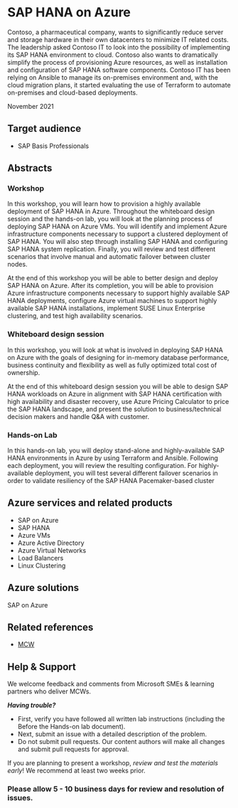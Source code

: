 # SAP HANA on Azure

Contoso, a pharmaceutical company, wants to significantly reduce server and storage hardware in their own datacenters to minimize IT related costs. The leadership asked Contoso IT to look into the possibility of implementing its SAP HANA environment to cloud. Contoso also wants to dramatically simplify the process of provisioning Azure resources, as well as installation and configuration of SAP HANA software components. Contoso IT has been relying on Ansible to manage its on-premises environment and, with the cloud migration plans, it started evaluating the use of Terraform to automate on-premises and cloud-based deployments.

November 2021

## Target audience

- SAP Basis Professionals

## Abstracts

### Workshop

In this workshop, you will learn how to provision a highly available deployment of SAP HANA in Azure. Throughout the whiteboard design session and the hands-on lab, you will look at the planning process of deploying SAP HANA on Azure VMs. You will identify and implement Azure infrastructure components necessary to support a clustered deployment of SAP HANA. You will also step through installing SAP HANA and configuring SAP HANA system replication. Finally, you will review and test different scenarios that involve manual and automatic failover between cluster nodes.

At the end of this workshop you will be able to better design and deploy SAP HANA on Azure. After its completion, you will be able to provision Azure infrastructure components necessary to support highly available SAP HANA deployments, configure Azure virtual machines to support highly available SAP HANA installations, implement SUSE Linux Enterprise clustering, and test high availability scenarios.

### Whiteboard design session

In this workshop, you will look at what is involved in deploying SAP HANA on Azure with the goals of designing for in-memory database performance, business continuity and flexibility as well as fully optimized total cost of ownership. 

At the end of this whiteboard design session you will be able to design SAP HANA workloads on Azure in alignment with SAP HANA certification with high availability and disaster recovery, use Azure Pricing Calculator to price the SAP HANA landscape, and present the solution to business/technical decision makers and handle Q&A with customer. 

### Hands-on Lab

In this hands-on lab, you will deploy stand-alone and highly-available SAP HANA environments in Azure by using Terraform and Ansible.  Following each deployment, you will review the resulting configuration.  For highly-available deployment, you will test several different failover scenarios in order to validate resiliency of the SAP HANA Pacemaker-based cluster

## Azure services and related products
- SAP on Azure
- SAP HANA
- Azure VMs
- Azure Active Directory
- Azure Virtual Networks
- Load Balancers
- Linux Clustering

## Azure solutions
SAP on Azure

## Related references
- [MCW](https://github.com/Microsoft/MCW)

## Help & Support

We welcome feedback and comments from Microsoft SMEs & learning partners who deliver MCWs.  

***Having trouble?***
- First, verify you have followed all written lab instructions (including the Before the Hands-on lab document).
- Next, submit an issue with a detailed description of the problem.
- Do not submit pull requests. Our content authors will make all changes and submit pull requests for approval.  

If you are planning to present a workshop, *review and test the materials early*! We recommend at least two weeks prior.

### Please allow 5 - 10 business days for review and resolution of issues.
